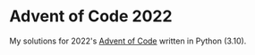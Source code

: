 # Advent of Code 2022
My solutions for 2022's [Advent of Code](https://adventofcode.com/2022) written in Python (3.10).
